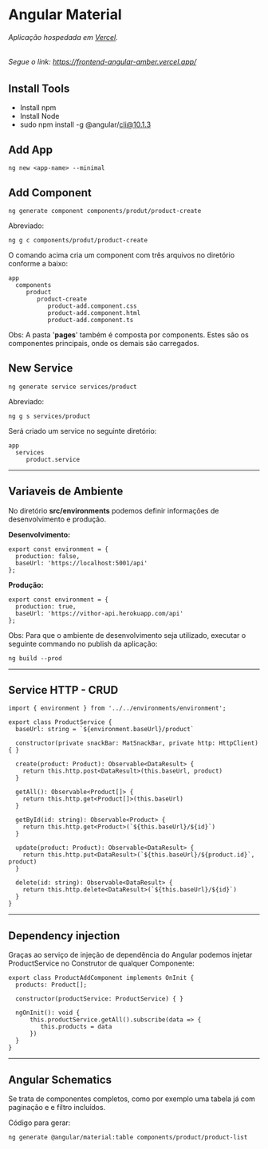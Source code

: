 # Angular Material


###### Aplicação hospedada em [Vercel](https://vercel.com/).

###### Segue o link: <https://frontend-angular-amber.vercel.app/>



## Install Tools
- Install npm
- Install Node
- sudo npm install -g @angular/cli@10.1.3

## Add App
```
ng new <app-name> --minimal
```


## Add Component
```
ng generate component components/produt/product-create
```
Abreviado:
```
ng g c components/produt/product-create
```

O comando acima cria um component com três arquivos no diretório conforme a baixo:
```
app
  components
     product
        product-create
           product-add.component.css
           product-add.component.html
           product-add.component.ts           
```


Obs: A pasta '**pages**' também é composta por components. Estes são os componentes principais, onde os demais são carregados.



## New Service
```
ng generate service services/product
```
Abreviado:
```
ng g s services/product
```
Será criado um service no seguinte diretório:
```
app
  services
     product.service                  
```




--- 




## Variaveis de Ambiente

No diretório **src/environments** podemos definir informações de desenvolvimento e produção.

**Desenvolvimento:**
```
export const environment = {
  production: false,
  baseUrl: 'https://localhost:5001/api'
};
```

**Produção:**
```
export const environment = {
  production: true,
  baseUrl: 'https://vithor-api.herokuapp.com/api'
};
```

Obs: Para que o ambiente de desenvolvimento seja utilizado, executar o seguinte commando no publish da aplicação:
```
ng build --prod
```



---




## Service HTTP - CRUD

```
import { environment } from '../../environments/environment';

export class ProductService {
  baseUrl: string = `${environment.baseUrl}/product`

  constructor(private snackBar: MatSnackBar, private http: HttpClient) { } 

  create(product: Product): Observable<DataResult> {    
    return this.http.post<DataResult>(this.baseUrl, product)
  }

  getAll(): Observable<Product[]> {    
    return this.http.get<Product[]>(this.baseUrl)
  }

  getById(id: string): Observable<Product> {    
    return this.http.get<Product>(`${this.baseUrl}/${id}`)    
  }

  update(product: Product): Observable<DataResult> {    
    return this.http.put<DataResult>(`${this.baseUrl}/${product.id}`, product)    
  }

  delete(id: string): Observable<DataResult> {    
    return this.http.delete<DataResult>(`${this.baseUrl}/${id}`)
  }
}
```



---




## Dependency injection

Graças ao serviço de injeção de dependência do Angular podemos injetar ProductService no Construtor de qualquer Componente:
```
export class ProductAddComponent implements OnInit {
  products: Product[];
  
  constructor(productService: ProductService) { }

  ngOnInit(): void {
      this.productService.getAll().subscribe(data => {
         this.products = data
      })
  }
}
```



---




## Angular Schematics

Se trata de componentes completos, como por exemplo uma tabela já com paginação e e filtro incluídos.

Código para gerar:

```
ng generate @angular/material:table components/product/product-list
```



